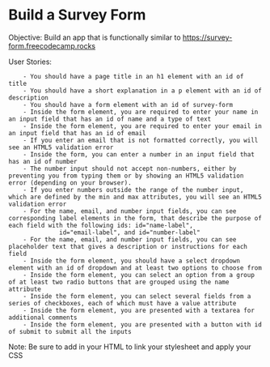 # Build a Survey Form
Objective: Build an app that is functionally similar to https://survey-form.freecodecamp.rocks

User Stories:

        - You should have a page title in an h1 element with an id of title
        - You should have a short explanation in a p element with an id of description
        - You should have a form element with an id of survey-form
        - Inside the form element, you are required to enter your name in an input field that has an id of name and a type of text
        - Inside the form element, you are required to enter your email in an input field that has an id of email
        - If you enter an email that is not formatted correctly, you will see an HTML5 validation error
        - Inside the form, you can enter a number in an input field that has an id of number
        - The number input should not accept non-numbers, either by preventing you from typing them or by showing an HTML5 validation error (depending on your browser).
        - If you enter numbers outside the range of the number input, which are defined by the min and max attributes, you will see an HTML5 validation error
        - For the name, email, and number input fields, you can see corresponding label elements in the form, that describe the purpose of each field with the following ids: id="name-label", 
                  id="email-label", and id="number-label"
        - For the name, email, and number input fields, you can see placeholder text that gives a description or instructions for each field
        - Inside the form element, you should have a select dropdown element with an id of dropdown and at least two options to choose from
        - Inside the form element, you can select an option from a group of at least two radio buttons that are grouped using the name attribute
        - Inside the form element, you can select several fields from a series of checkboxes, each of which must have a value attribute
        - Inside the form element, you are presented with a textarea for additional comments
        - Inside the form element, you are presented with a button with id of submit to submit all the inputs

  
Note: Be sure to add <link rel="stylesheet" href="styles.css"> in your HTML to link your stylesheet and apply your CSS
